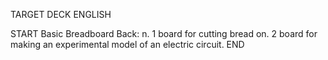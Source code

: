 TARGET DECK
ENGLISH

START
Basic
Breadboard
Back: n. 1 board for cutting bread on. 2 board for making an experimental model of an electric circuit.
END
